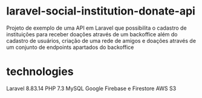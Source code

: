 # laravel-social-institution-donate-api
Projeto de exemplo de uma API em Laravel que possibilita o cadastro de instituições para receber doações através de um backoffice além do cadastro de usuários, criação de uma rede de amigos e doações através de um conjunto de endpoints apartados do backoffice

# technologies
Laravel 8.83.14
PHP 7.3
MySQL
Google Firebase e Firestore
AWS S3